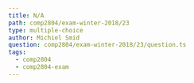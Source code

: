 ```yaml
---
title: N/A
path: comp2804/exam-winter-2018/23
type: multiple-choice
author: Michiel Smid
question: comp2804/exam-winter-2018/23/question.ts
tags:
  - comp2804
  - comp2804-exam
---
```

